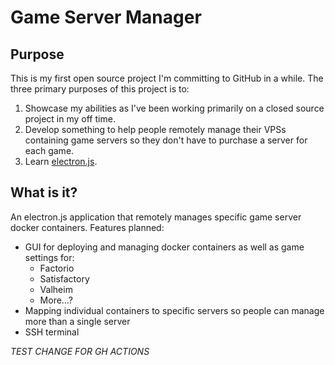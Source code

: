 # Game Server Manager

## Purpose

This is my first open source project I'm committing to GitHub in a while. The three primary purposes of this project is to:

1. Showcase my abilities as I've been working primarily on a closed source project in my off time.
1. Develop something to help people remotely manage their VPSs containing game servers so they don't have to purchase a server for each game.
1. Learn [electron.js](https://www.electronjs.org/).


## What is it?

An electron.js application that remotely manages specific game server docker containers. Features planned:

- GUI for deploying and managing docker containers as well as game settings for:
  - Factorio
  - Satisfactory
  - Valheim
  - More&hellip;?
- Mapping individual containers to specific servers so people can manage more than a single server
- SSH terminal

_TEST CHANGE FOR GH ACTIONS_
